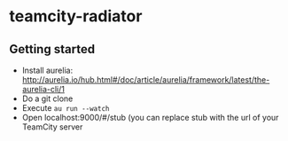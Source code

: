 # teamcity-radiator
## Getting started
* Install aurelia: http://aurelia.io/hub.html#/doc/article/aurelia/framework/latest/the-aurelia-cli/1
* Do a git clone
* Execute `au run --watch`
* Open localhost:9000/#/stub (you can replace stub with the url of your TeamCity server
